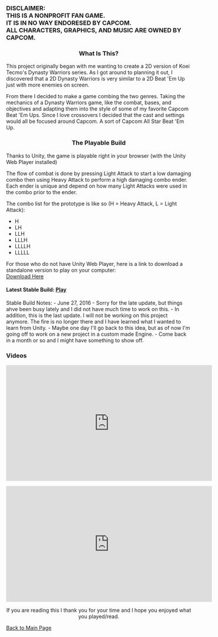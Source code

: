 <h3>DISCLAIMER:<br>THIS IS A NONPROFIT FAN GAME.<br>IT IS IN NO WAY ENDORESED BY CAPCOM.<br>
ALL CHARACTERS, GRAPHICS, AND MUSIC ARE OWNED BY CAPCOM.</h3>

<h3><p align = "center">What Is This?</p></h3>

<p>This project originally began with me wanting to create a 2D version of Koei Tecmo's Dynasty Warriors series. As I got around to planning it out, I discovered that a 2D Dynasty Warriors is very similar to a 2D Beat 'Em Up just with more enemies on screen.</p>

<p>From there I decided to make a game combing the two genres. Taking the mechanics of a Dynasty Warriors game, like the combat, bases, and objectives and adapting them into the style of some of my favorite Capcom Beat 'Em Ups. Since I love crossovers I decided that the cast and settings would all be focused around Capcom. A sort of Capcom All Star Beat 'Em Up.</p>

<h3><p align = "center">The Playable Build</p></h3>

<p>Thanks to Unity, the game is playable right in your browser (with the Unity Web Player installed)</p>

<p>The flow of combat is done by pressing Light Attack to start a low damaging combo then using Heavy Attack to perform a high damaging combo ender. Each ender is unique and depend on how many Light Attacks were used in the combo prior to the ender.</p>

<p>The combo list for the prototype is like so (H = Heavy Attack, L = Light Attack):</p>
<ul>
<li>H</li>
<li>LH</li>
<li>LLH</li>
<li>LLLH</li>
<li>LLLLH</li>
<li>LLLLL</li>
</ul>

<p>For those who do not have Unity Web Player, here is a link to download a standalone version to play on your computer: <br><a href="https://drive.google.com/open?id=0B63ySixcTyG4VFNzUHc1dmhDVXM">Download Here</a></p>

<h4><p>Latest Stable Build: <a href="http://mvpet.github.io/ProjectWW/WeeklyBuild.html">Play</a></p></h4>
<p>Stable Build Notes:
- June 27, 2016
  - Sorry for the late update, but things ahve been busy lately and I did not have much time to work on this.
  - In addition, this is the last update. I will not be working on this project anymore. The fire is no longer there and I have learned what I wanted to learn from Unity.
  - Maybe one day I'll go back to this idea, but as of now I'm going off to work on a new project in a custom made Engine.
  - Come back in a month or so and I might have something to show off.
</p>

<h3><p>Videos</p></h3>

<p align="center"><iframe width="560" height="315" src="https://www.youtube.com/embed/reAcTrzuf9M" frameborder="0" allowfullscreen></iframe></p>

<p align="center"><iframe width="560" height="315" src="https://www.youtube.com/embed/I_Ku3A7V1wE" frameborder="0" allowfullscreen></iframe></p>

<center><p>If you are reading this I thank you for your time and I hope you enjoyed what you played/read.</p></center>

<p><a href="http://mvpet.github.io/">Back to Main Page</a></p>
